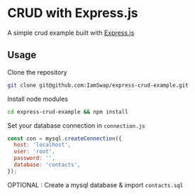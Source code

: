 # CRUD with Express.js
A simple crud example built with [Express.js](https://expressjs.com)

## Usage
Clone the repository

```bash
git clone git@github.com:IamSwap/express-crud-example.git
```

Install node modules

```bash
cd express-crud-example && npm install
```

Set your database connection in `connection.js`

```js
const con = mysql.createConnection({
  host: 'localhost',
  user: 'root',
  password: '',
  database: 'contacts',
});
```

OPTIONAL : Create a mysql database & import `contacts.sql`

